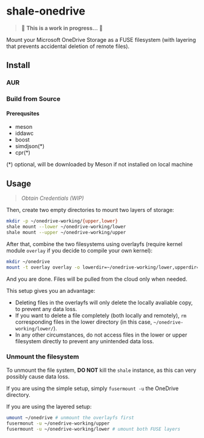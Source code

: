 # shale-onedrive

> 🚧 **This is a work in progress...** 🚧

Mount your Microsoft OneDrive Storage as a FUSE filesystem (with layering that prevents accidental deletion of remote files).

## Install

### AUR

### Build from Source

#### Prerequsites
- meson
- iddawc
- boost
- simdjson(*)
- cpr(*)

(*) optional, will be downloaded by Meson if not installed on local machine

## Usage

> _Obtain Credentials (WIP)_

Then, create two empty directories to mount two layers of storage:

```sh
mkdir -p ~/onedrive-working/{upper,lower}
shale mount --lower ~/onedrive-working/lower
shale mount --upper ~/onedrive-working/upper
```

After that, combine the two filesystems using overlayfs (require kernel module `overlay` if you decide to compile your own kernel):

```sh
mkdir ~/onedrive
mount -t overlay overlay -o lowerdir=~/onedrive-working/lower,upperdir=~/onedrive-working/upper/current,workdir=~/onedrive-working/upper/work ~/onedrive
```

And you are done. Files will be pulled from the cloud only when needed. 

This setup gives you an advantage:
- Deleting files in the overlayfs will only delete the locally avaliable copy, to prevent any data loss.
- If you want to delete a file completely (both locally and remotely), `rm` corresponding files in the lower directory (in this case, `~/onedrive-working/lower/`).
- In any other circumstances, do not access files in the lower or upper filesystem directly to prevent any unintended data loss.

### Unmount the filesystem

To unmount the file system, **DO NOT** kill the `shale` instance, as this can very possibly cause data loss.

If you are using the simple setup, simply `fusermount -u` the OneDrive directory.

If you are using the layered setup:
```sh
umount ~/onedrive # unmount the overlayfs first
fusermonut -u ~/onedrive-working/upper
fusermount -u ~/onedrive-working/lower # umount both FUSE layers
```
